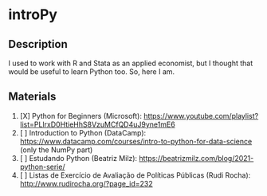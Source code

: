 # introPy

## Description
 I used to work with R and Stata as an applied economist, but I thought that would be useful to learn Python too. So, here I am.

## Materials
 1. [X] Python for Beginners (Microsoft): https://www.youtube.com/playlist?list=PLlrxD0HtieHhS8VzuMCfQD4uJ9yne1mE6
 2. [ ] Introduction to Python (DataCamp): https://www.datacamp.com/courses/intro-to-python-for-data-science (only the NumPy part)
 3. [ ] Estudando Python (Beatriz Milz): https://beatrizmilz.com/blog/2021-python-serie/
 4. [ ] Listas de Exercício de Avaliação de Políticas Públicas (Rudi Rocha): http://www.rudirocha.org/?page_id=232